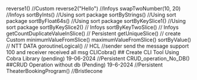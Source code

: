 reverse1()                      //Custom
reverse2("Hello")               //Infoys
swapTwoNumber(10, 20)           //Infoys
sortByInts()                    //Using sort package
sortByStrings()                 //Using sort package
sortByFloat64s()                //Using sort package
sortByKeySlice1()               //Using sort package
sortByKeySlice2()               // Infoys
sortByKeyTwoSlice()             // Infoys
getCountDuplicateValueInSlice() // Persistent
getUniqueSlice()                // create Custom
minimumValueFromSlice()
maximumValueFromSlice()
sortByValue() // NTT DATA
goroutineLogical() // HCL  //sender send the message support 100 and receiver received all msg 
CLICobra() ## Create CLI Tool Using Cobra Library (pending) 19-06-2024 //Persistent
CRUD_operation_No_DB() ##CRUD Operation without db (Pending) 19-6-2024 //Persistent
TheaterBookingProgram() //Bristlecone